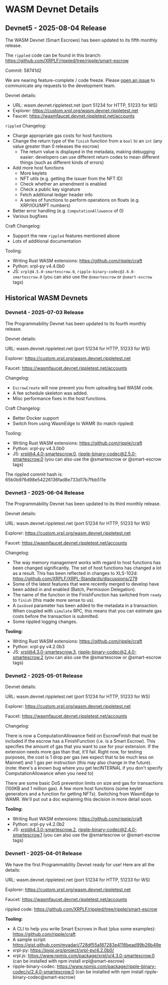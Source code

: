 # WASM Devnet Details

## Devnet5 - 2025-08-04 Release

The WASM Devnet (Smart Escrows) has been updated to its fifth monthly release.

The `rippled` code can be found in this branch: https://github.com/XRPLF/rippled/tree/ripple/smart-escrow

Commit: 58741d2

We are nearing feature-complete / code freeze. Please [open an issue](https://github.com/ripple/craft/issues) to communicate any requests to the development team.

Devnet details:

- URL: wasm.devnet.rippletest.net (port 51234 for HTTP, 51233 for WS)
- Explorer: https://custom.xrpl.org/wasm.devnet.rippletest.net
- Faucet: https://wasmfaucet.devnet.rippletest.net/accounts

`rippled` Changelog:

- Charge appropriate gas costs for host functions
- Change the return type of the `finish` function from a `bool` to an `int` (any value greater than 0 releases the escrow)
  - The return value is displayed in the metadata, making debugging easier: developers can use different return codes to mean different things (such as different kinds of errors)
- Add more host functions
  - More keylets
  - NFT utils (e.g. getting the issuer from the NFT ID)
  - Check whether an amendment is enabled
  - Check a public key signature
  - Fetch additional ledger header info
  - A series of functions to perform operations on floats (e.g. XRP/IOU/MPT numbers)
- Better error handling (e.g. `ComputationAllowance` of 0)
- Various bugfixes

Craft Changelog:

- Support the new `rippled` features mentioned above
- Lots of additional documentation

Tooling:

- Writing Rust WASM extensions: https://github.com/ripple/craft
- Python: xrpl-py v4.4.0b0
- JS: `xrpl@4.5.0-smartescrow.0`, `ripple-binary-codec@2.6.0-smartescrow.0` (you can also use the `@smartescrow` or `@smart-escrow` tags)


## Historical WASM Devnets

### Devnet4 - 2025-07-03 Release

The Programmability Devnet has been updated to its fourth monthly release.

Devnet details:

URL: wasm.devnet.rippletest.net (port 51234 for HTTP, 51233 for WS)

Explorer: https://custom.xrpl.org/wasm.devnet.rippletest.net

Faucet: https://wasmfaucet.devnet.rippletest.net/accounts

Changelog:

- `EscrowCreate` will now prevent you from uploading bad WASM code.
- A fee schedule skeleton was added.
- Misc performance fixes in the host functions.

Craft Changelog:

- Better Docker support
- Switch from using WasmEdge to WAMR (to match rippled)

Tooling:

- Writing Rust WASM extensions: https://github.com/ripple/craft
- Python: xrpl-py v4.3.0b0
- JS: xrpl@4.4.0-smartescrow.0, ripple-binary-codec@2.5.0-smartescrow.0 (you can also use the @smartescrow or @smart-escrow tags)

The rippled commit hash is: 65b0b976d98e54226136fad8e733d17b7fbb511e

### Devnet3 - 2025-06-04 Release

The Programmability Devnet has been updated to its third monthly release.

Devnet details:

URL: wasm.devnet.rippletest.net (port 51234 for HTTP, 51233 for WS)

Explorer: https://custom.xrpl.org/wasm.devnet.rippletest.net

Faucet: https://wasmfaucet.devnet.rippletest.net/accounts

Changelog:

- The way memory management works with regard to host functions has been changed significantly. The set of host functions has changed a lot as a result. This has been reflected in changes to XLS-102d: https://github.com/XRPLF/XRPL-Standards/discussions/279
- Some of the latest features that were recently merged to develop have been added in and enabled (Batch, Permission Delegation).
- The name of the function in the FinishFunction has switched from `ready` to `finish` (this made more sense to us).
- A `GasUsed` parameter has been added to the metadata in a transaction. When coupled with `simulate` RPC, this means that you can estimate gas costs before the transaction is submitted.
- Some rippled logging changes.

**Tooling:**
- Writing Rust WASM extensions: https://github.com/ripple/craft
- Python: xrpl-py v4.2.0b3
- JS: xrpl@4.3.0-smartescrow.3, ripple-binary-codec@2.4.0-smartescrow.2 (you can also use the @smartescrow or @smart-escrow tags)

### Devnet2 - 2025-05-01 Release

Devnet details:

URL: wasm.devnet.rippletest.net (port 51234 for HTTP, 51233 for WS)

Explorer: https://custom.xrpl.org/wasm.devnet.rippletest.net

Faucet: https://wasmfaucet.devnet.rippletest.net/accounts

Changelog:

There is now a ComputationAllowance field on EscrowFinish that must be included if the escrow has a FinishFunction (i.e. is a Smart Escrow). This specifies the amount of gas that you want to use for your extension. If the extension needs more gas than that, it'll fail. Right now, for testing purposes, the cost is 1 drop per gas (we expect that to be much less on Mainnet) and 1 gas per instruction (this may also change in the future).
(note: there's a known bug where you get tecINTERNAL if you don't specify ComputationAllowance when you need to)

There are some basic DoS prevention limits on size and gas for transactions (100KB and 1 million gas).
A few more host functions (some keylet generators and a function for getting NFTs).
Switching from WasmEdge to WAMR. We'll put out a doc explaining this decision in more detail soon.

**Tooling:**
- Writing Rust WASM extensions: https://github.com/ripple/craft
- Python: xrpl-py v4.2.0b2
- JS: xrpl@4.3.0-smartescrow.2, ripple-binary-codec@2.4.0-smartescrow.1 (you can also use the @smartescrow or @smart-escrow tags)

### Devnet1 - 2025-04-01 Release

We have the first Programmability Devnet ready for use! Here are all the details:

URL: wasm.devnet.rippletest.net (port 51234 for HTTP, 51233 for WS)

Explorer: https://custom.xrpl.org/wasm.devnet.rippletest.net

Faucet: https://wasmfaucet.devnet.rippletest.net/accounts

rippled code: https://github.com/XRPLF/rippled/tree/ripple/smart-escrow

**Tooling:**
- A CLI to help you write Smart Escrows in Rust (plus some examples): https://github.com/ripple/craft
- A sample script: https://gist.github.com/mvadari/728df55a187283e4116bead99b26b49e
- xrpl-py: https://pypi.org/project/xrpl-py/4.2.0b0/
- xrpl.js: https://www.npmjs.com/package/xrpl/v/4.3.0-smartescrow.0 (can be installed with npm install xrpl@smart-escrow)
- ripple-binary-codec: https://www.npmjs.com/package/ripple-binary-codec/v/2.4.0-smartescrow.0 (can be installed with npm install ripple-binary-codec@smart-escrow)
